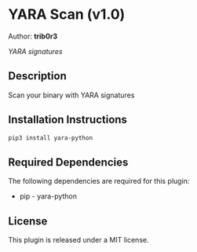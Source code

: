 # YARA Scan (v1.0)
Author: **trib0r3**

_YARA signatures_

## Description

Scan your binary with YARA signatures


## Installation Instructions

```bash
pip3 install yara-python
```

## Required Dependencies

The following dependencies are required for this plugin:

 * pip - yara-python


## License

This plugin is released under a MIT license.
